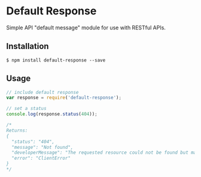 # Default Response

Simple API "default message" module for use with RESTful APIs.

## Installation
```{r, engine='shell'}
$ npm install default-response --save
```

## Usage
```javascript
// include default response
var response = require('default-response');

// set a status
console.log(response.status(404));

/*
Returns:
{
  "status": "404",
  "message": "Not found",
  "developerMessage": "The requested resource could not be found but may be available in the future. Subsequent requests by the client are permissible.",
  "error": "ClientError"
}
*/
```